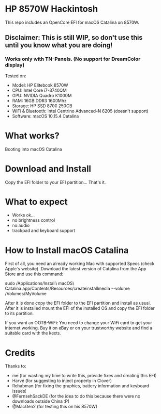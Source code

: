 # HP 8570W Hackintosh

This repo includes an OpenCore EFI for macOS Catalina on 8570W.


## Disclaimer: This is still WIP, so don't use this until you know what you are doing!

### Works only with TN-Panels. (No support for DreamColor display)


Tested on:

- Model: HP Elitebook 8570W
- CPU: Intel Core i7-3740QM
- GPU: NVIDIA Quadro K1000M
- RAM: 16GB DDR3 1600Mhz
- Storage: HP SSD 8700 250GB
- WiFi & Bluetooth: Intel Centrino Advanced-N 6205 (doesn't support)
- Software: macOS 10.15.4 Catalina

# What works?

Booting into macOS Catalina

# Download and Install

Copy the EFI folder to your EFI partition... That's it.

# What to expect

- Works ok...
- no brightness control
- no audio
- trackpad and keyboard support

# How to Install macOS Catalina

First of all, you need an already working Mac with supported Specs (check Apple's website). Download the latest version of Catalina from the App Store and use this command:

sudo /Applications/Install\ macOS\ Catalina.app/Contents/Resources/createinstallmedia --volume /Volumes/MyVolume

After it is done copy the EFI folder to the EFI partition and install as usual. After it is installed mount the EFI of the installed OS and copy the EFI folder to its partition.

If you want an OOTB-WiFi:
You need to change your WiFi card to get your internet working. Buy it on eBay or on your trustworthy website and find a suitable card with the kexts.

# Credits

Thanks to:

- me (for wasting my time to write this, provide fixes and creating this EFI)
- Harvé (for suggesting to inject property in Clover)
- Rehabman (for fixing the graphics, battery information and keyboard issues)
- @FernsehSackDE (for the idea to do this because there were no downloads outside China :P)
- @MacGen2 (for testing this on his 8570W)
